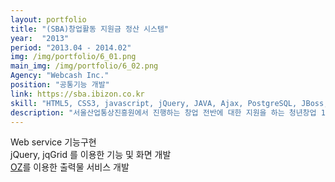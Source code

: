 ```yaml
---
layout: portfolio
title: "(SBA)창업활동 지원금 정산 시스템"
year:  "2013"
period: "2013.04 - 2014.02"
img: /img/portfolio/6_01.png
main_img: /img/portfolio/6_02.png
Agency: "Webcash Inc."
position: "공통기능 개발"
link: https://sba.ibizon.co.kr
skill: "HTML5, CSS3, javascript, jQuery, JAVA, Ajax, PostgreSQL, JBoss, JexFramework"
description: "서울산업통상진흥원에서 진행하는 창업 전반에 대한 지원을 하는 청년창업 1000프로젝트를 통해 청년창업가에게 매월 제공하는 창업활동비의 정산을 자동화 하는 정산 시스템 "
---
```


Web service 기능구현<br>
jQuery, jqGrid 를 이용한 기능 및 화면 개발<br>
<a href="http://www.forcs.com/">OZ</a>를 이용한 출력물 서비스 개발
